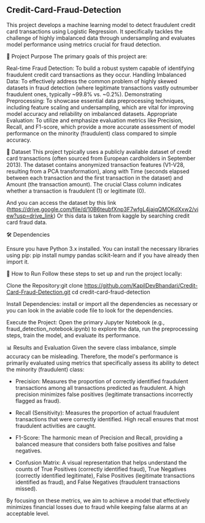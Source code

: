 ## Credit-Card-Fraud-Detection

This project develops a machine learning model to detect fraudulent credit card transactions using Logistic Regression. It specifically tackles the challenge of highly imbalanced data through undersampling and evaluates model performance using metrics crucial for fraud detection.

📌 Project Purpose
The primary goals of this project are:

Real-time Fraud Detection: To build a robust system capable of identifying fraudulent credit card transactions as they occur.
Handling Imbalanced Data: To effectively address the common problem of highly skewed datasets in fraud detection (where legitimate transactions vastly outnumber fraudulent ones, typically ~99.8% vs. ~0.2%).
Demonstrating Preprocessing: To showcase essential data preprocessing techniques, including feature scaling and undersampling, which are vital for improving model accuracy and reliability on imbalanced datasets.
Appropriate Evaluation: To utilize and emphasize evaluation metrics like Precision, Recall, and F1-score, which provide a more accurate assessment of model performance on the minority (fraudulent) class compared to simple accuracy.

💾 Dataset
This project typically uses a publicly available dataset of credit card transactions (often sourced from European cardholders in September 2013). The dataset contains anonymized transaction features (V1-V28, resulting from a PCA transformation), along with Time (seconds elapsed between each transaction and the first transaction in the dataset) and Amount (the transaction amount). The crucial Class column indicates whether a transaction is fraudulent (1) or legitimate (0).

And you can access the dataset by this link (https://drive.google.com/file/d/10B6teubfXnp3F7wfgL4jajqQMOKdXxw2/view?usp=drive_link)
Or this data is taken from kaggle by searching credit card fraud data.

🛠️ Dependencies

Ensure you have Python 3.x installed. You can install the necessary libraries using pip:
pip install numpy pandas scikit-learn
and if you have already then import it.

🚀 How to Run
Follow these steps to set up and run the project locally:

Clone the Repository:git clone https://github.com/KapilDevBhandari/Credit-Card-Fraud-Detection.git
cd credit-card-fraud-detection

Install Dependencies:
install or import all the dependencies as necessary or you can look in the aviable code file to look for the dependencies.

Execute the Project:
Open the primary Jupyter Notebook (e.g., fraud_detection_notebook.ipynb) to explore the data, run the preprocessing steps, train the model, and evaluate its performance.

📊 Results and Evaluation
Given the severe class imbalance, simple accuracy can be misleading. Therefore, the model's performance is primarily evaluated using metrics that specifically assess its ability to detect the minority (fraudulent) class:

* Precision: Measures the proportion of correctly identified fraudulent transactions among all transactions predicted as fraudulent. A high precision minimizes false positives (legitimate transactions incorrectly flagged as fraud).

* Recall (Sensitivity): Measures the proportion of actual fraudulent transactions that were correctly identified. High recall ensures that most fraudulent activities are caught.
  
* F1-Score: The harmonic mean of Precision and Recall, providing a balanced measure that considers both false positives and false negatives.
  
* Confusion Matrix: A visual representation that helps understand the counts of True Positives (correctly identified fraud), True Negatives (correctly identified legitimate), False Positives (legitimate transactions identified as fraud), and False Negatives (fraudulent transactions missed).

By focusing on these metrics, we aim to achieve a model that effectively minimizes financial losses due to fraud while keeping false alarms at an acceptable level.
